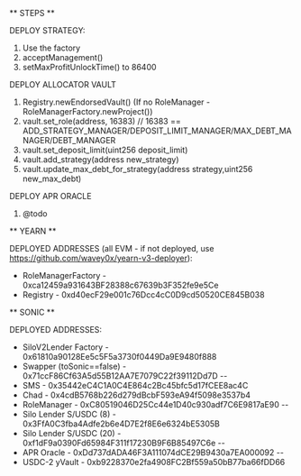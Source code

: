** STEPS **

DEPLOY STRATEGY:
1. Use the factory
2. acceptManagement()
3. setMaxProfitUnlockTime() to 86400

DEPLOY ALLOCATOR VAULT
1. Registry.newEndorsedVault() (If no RoleManager - RoleManagerFactory.newProject())
2. vault.set_role(address, 16383) // 16383 == ADD_STRATEGY_MANAGER/DEPOSIT_LIMIT_MANAGER/MAX_DEBT_MANAGER/DEBT_MANAGER
3. vault.set_deposit_limit(uint256 deposit_limit)
4. vault.add_strategy(address new_strategy)
5. vault.update_max_debt_for_strategy(address strategy,uint256 new_max_debt)

DEPLOY APR ORACLE
1. @todo

** YEARN **

DEPLOYED ADDRESSES (all EVM - if not deployed, use https://github.com/wavey0x/yearn-v3-deployer):
- RoleManagerFactory - 0xca12459a931643BF28388c67639b3F352fe9e5Ce
- Registry - 0xd40ecF29e001c76Dcc4cC0D9cd50520CE845B038

** SONIC **

DEPLOYED ADDRESSES:
- SiloV2Lender Factory - 0x61810a90128Ee5c5F5a3730f0449Da9E9480f888
- Swapper (toSonic==false) - 0x71ccF86Cf63A5d55B12AA7E7079C22f39112Dd7D
--
- SMS - 0x35442eC4C1A0C4E864c2Bc45bfc5d17fCEE8ac4C
- Chad - 0x4cdB5768b226d279dBcbF593eA94f5098e3537b4
- RoleManager - 0xC80519046D25Cc44e1D40c930adf7C6E9817aE90
--
- Silo Lender S/USDC (8) - 0x3FfA0C3fba4Adfe2b6e4D7E2f8E6e6324bE5305B
- Silo Lender S/USDC (20) - 0xf1dF9a0390Fd65984F311f17230B9F6B85497C6e
--
- APR Oracle - 0xDd737dADA46F3A111074dCE29B9430a7EA000092
--
- USDC-2 yVault - 0xb9228370e2fa4908FC2Bf559a50bB77ba66fDD66